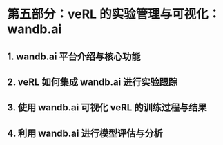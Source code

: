 # 第五部分：veRL 的实验管理与可视化：wandb.ai
## 1. wandb.ai 平台介绍与核心功能
## 2. veRL 如何集成 wandb.ai 进行实验跟踪
## 3. 使用 wandb.ai 可视化 veRL 的训练过程与结果
## 4. 利用 wandb.ai 进行模型评估与分析